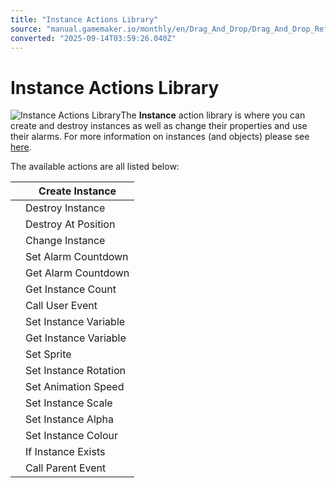 ```yaml
---
title: "Instance Actions Library"
source: "manual.gamemaker.io/monthly/en/Drag_And_Drop/Drag_And_Drop_Reference/Instance/Instance_Actions_Library.htm"
converted: "2025-09-14T03:59:26.040Z"
---
```


# Instance Actions Library

![Instance Actions Library](../../../assets/Images/Scripting_Reference/Drag_And_Drop/Reference/Instance/Lib_Instances.png)The **Instance** action library is where you can create and destroy instances as well as change their properties and use their alarms. For more information on instances (and objects) please see [here](../../../The_Asset_Editors/Objects.md).

The available actions are all listed below:

|  | Create Instance |
| --- | --- |
|  | Destroy Instance |
|  | Destroy At Position |
|  | Change Instance |
|  | Set Alarm Countdown |
|  | Get Alarm Countdown |
|  | Get Instance Count |
|  | Call User Event |
|  | Set Instance Variable |
|  | Get Instance Variable |
|  | Set Sprite |
|  | Set Instance Rotation |
|  | Set Animation Speed |
|  | Set Instance Scale |
|  | Set Instance Alpha |
|  | Set Instance Colour |
|  | If Instance Exists |
|  | Call Parent Event |